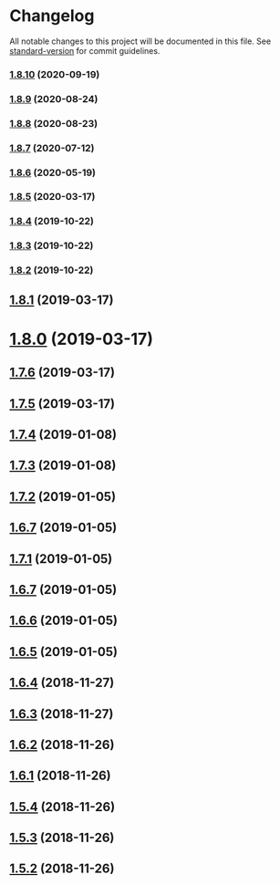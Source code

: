 # Changelog

All notable changes to this project will be documented in this file. See [standard-version](https://github.com/conventional-changelog/standard-version) for commit guidelines.

### [1.8.10](https://github.com/trungnghia112/frontend-seed-4/compare/v1.8.9...v1.8.10) (2020-09-19)

### [1.8.9](https://github.com/trungnghia112/frontend-seed-4/compare/v1.8.8...v1.8.9) (2020-08-24)

### [1.8.8](https://github.com/trungnghia112/frontend-seed-4/compare/v1.8.7...v1.8.8) (2020-08-23)

### [1.8.7](https://github.com/trungnghia112/frontend-seed-4/compare/v1.8.6...v1.8.7) (2020-07-12)

### [1.8.6](https://github.com/trungnghia112/frontend-seed-4/compare/v1.8.5...v1.8.6) (2020-05-19)

### [1.8.5](https://github.com/trungnghia112/frontend-seed-4/compare/v1.8.2...v1.8.5) (2020-03-17)

### [1.8.4](https://github.com/trungnghia112/frontend-seed-4/compare/v1.8.2...v1.8.4) (2019-10-22)

### [1.8.3](https://github.com/trungnghia112/frontend-seed-4/compare/v1.8.2...v1.8.3) (2019-10-22)

### [1.8.2](https://github.com/trungnghia112/frontend-seed-4/compare/v1.8.1...v1.8.2) (2019-10-22)

## [1.8.1](https://github.com/trungnghia112/frontend-seed-4/compare/v1.7.6...v1.8.1) (2019-03-17)

# [1.8.0](https://github.com/trungnghia112/frontend-seed-4/compare/v1.7.6...v1.8.0) (2019-03-17)

## [1.7.6](https://github.com/trungnghia112/frontend-seed-4/compare/v1.7.5...v1.7.6) (2019-03-17)

## [1.7.5](https://github.com/trungnghia112/frontend-seed-4/compare/v1.7.4...v1.7.5) (2019-03-17)

<a name="1.7.4"></a>

## [1.7.4](https://github.com/trungnghia112/frontend-seed-4/compare/v1.7.3...v1.7.4) (2019-01-08)

<a name="1.7.3"></a>

## [1.7.3](https://github.com/trungnghia112/frontend-seed-4/compare/v1.7.2...v1.7.3) (2019-01-08)

<a name="1.7.2"></a>

## [1.7.2](https://github.com/trungnghia112/frontend-seed-4/compare/v1.7.1...v1.7.2) (2019-01-05)

<a name="1.6.7"></a>

## [1.6.7](https://github.com/trungnghia112/frontend-seed-4/compare/v1.6.6...v1.6.7) (2019-01-05)

<a name="1.7.1"></a>

## [1.7.1](https://github.com/trungnghia112/frontend-seed-4/compare/v1.6.6...v1.7.1) (2019-01-05)

<a name="1.6.7"></a>

## [1.6.7](https://github.com/trungnghia112/frontend-seed-4/compare/v1.6.6...v1.6.7) (2019-01-05)

<a name="1.6.6"></a>

## [1.6.6](https://github.com/trungnghia112/frontend-seed-4/compare/v1.6.5...v1.6.6) (2019-01-05)

<a name="1.6.5"></a>

## [1.6.5](https://github.com/trungnghia112/frontend-seed-4/compare/v1.6.4...v1.6.5) (2019-01-05)

<a name="1.6.4"></a>

## [1.6.4](https://github.com/trungnghia112/frontend-seed-4/compare/v1.6.3...v1.6.4) (2018-11-27)

<a name="1.6.3"></a>

## [1.6.3](https://github.com/trungnghia112/frontend-seed-4/compare/v1.6.2...v1.6.3) (2018-11-27)

<a name="1.6.2"></a>

## [1.6.2](https://github.com/trungnghia112/frontend-seed-4/compare/v1.6.1...v1.6.2) (2018-11-26)

<a name="1.6.1"></a>

## [1.6.1](https://github.com/trungnghia112/frontend-seed-4/compare/v1.5.4...v1.6.1) (2018-11-26)

<a name="1.5.4"></a>

## [1.5.4](https://github.com/trungnghia112/frontend-seed-4/compare/v1.5.1...v1.5.4) (2018-11-26)

<a name="1.5.3"></a>

## [1.5.3](https://github.com/trungnghia112/frontend-seed-4/compare/v1.5.1...v1.5.3) (2018-11-26)

<a name="1.5.2"></a>

## [1.5.2](https://github.com/trungnghia112/frontend-seed-4/compare/v1.5.1...v1.5.2) (2018-11-26)
